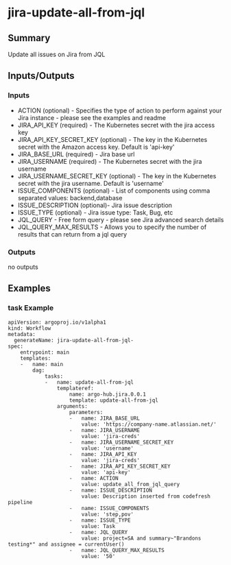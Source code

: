 # jira-update-all-from-jql

## Summary
Update all issues on Jira from JQL

## Inputs/Outputs

### Inputs
* ACTION (optional) - Specifies the type of action to perform against your Jira instance - please see the examples and readme
* JIRA_API_KEY (required) - The Kubernetes secret with the jira access key
* JIRA_API_KEY_SECRET_KEY (optional) - The key in the Kubernetes secret with the Amazon access key. Default is 'api-key'
* JIRA_BASE_URL (required) - Jira base url
* JIRA_USERNAME (required) - The Kubernetes secret with the jira username
* JIRA_USERNAME_SECRET_KEY (optional) - The key in the Kubernetes secret with the jira username. Default is 'username'
* ISSUE_COMPONENTS (optional) - List of components using comma separated values: backend,database
* ISSUE_DESCRIPTION (optional)- Jira issue description
* ISSUE_TYPE (optional) - Jira issue type: Task, Bug, etc
* JQL_QUERY - Free form query - please see Jira advanced search details
* JQL_QUERY_MAX_RESULTS - Allows you to specify the number of results that can return from a jql query

### Outputs
no outputs

## Examples

### task Example
```
apiVersion: argoproj.io/v1alpha1
kind: Workflow
metadata:
  generateName: jira-update-all-from-jql-
spec:
    entrypoint: main
    templates:
    -   name: main
        dag:
            tasks:
            -   name: update-all-from-jql
                templateref:
                    name: argo-hub.jira.0.0.1
                    template: update-all-from-jql
                arguments:
                    parameters:
                    -   name: JIRA_BASE_URL
                        value: 'https://company-name.atlassian.net/'
                    -   name: JIRA_USERNAME
                        value: 'jira-creds'
                    -   name: JIRA_USERNAME_SECRET_KEY
                        value: 'username'
                    -   name: JIRA_API_KEY
                        value: 'jira-creds'
                    -   name: JIRA_API_KEY_SECRET_KEY
                        value: 'api-key'
                    -   name: ACTION
                        value: update_all_from_jql_query
                    -   name: ISSUE_DESCRIPTION
                        value: Description inserted from codefresh pipeline
                    -   name: ISSUE_COMPONENTS
                        value: 'step,pov'
                    -   name: ISSUE_TYPE
                        value: Task
                    -   name: JQL_QUERY
                        value: project=SA and summary~"Brandons testing*" and assignee = currentUser()
                    -   name: JQL_QUERY_MAX_RESULTS
                        value: '50'
```
